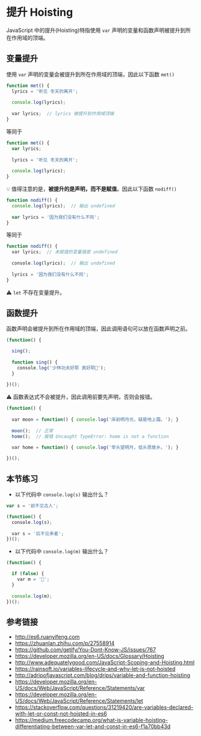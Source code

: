 # 提升 Hoisting

JavaScript 中的提升(Hoisting)特指使用 `var` 声明的变量和函数声明被提升到所在作用域的顶端。

## 变量提升
使用 `var` 声明的变量会被提升到所在作用域的顶端，因此以下函数 `met()`
```javascript
function met() {
  lyrics = '听见 冬天的离开';
 
  console.log(lyrics);
 
  var lyrics;  // lyrics 被提升到作用域顶端
}
```
等同于
```javascript
function met() {
  var lyrics;
  
  lyrics = '听见 冬天的离开';
 
  console.log(lyrics);
}
```
💡 值得注意的是，**被提升的是声明，而不是赋值**。因此以下函数 `nodiff()`
```javascript
function nodiff() {
  console.log(lyrics);  // 输出 undefined
  
  var lyrics = '因为我们没有什么不同';
}
```
等同于
```javascript
function nodiff() {
  var lyrics;  // 未赋值的变量值是 undefined
  
  console.log(lyrics);  // 输出 undefined
  
  lyrics = '因为我们没有什么不同';
}
```

⚠️ `let` 不存在变量提升。

## 函数提升
函数声明会被提升到所在作用域的顶端，因此调用语句可以放在函数声明之前。
```javascript
(function() {

  sing();
  
  function sing() {
    console.log('少林功夫好耶 真好耶🎸');
  }
  
})();
```
⚠️ 函数表达式不会被提升，因此调用前要先声明，否则会报错。
```javascript
(function() {
  
  var moon = function() { console.log('床前明月光，疑是地上霜。'); }
  
  moon();  // 正常
  home();  // 报错 Uncaught TypeError: home is not a function
  
  var home = function() { console.log('举头望明月，低头思故乡。'); }

})();
```

## 本节练习
* 以下代码中 `console.log(s)` 输出什么？
```javascript
var s = '前不见古人';

(function() {
  console.log(s);
  
  var s = '后不见来者';
})();
```
* 以下代码中 `console.log(m)` 输出什么？
```javascript
(function() {

  if (false) {
    var m = '🚫';
  }
  
  console.log(m);
})();
```

## 参考链接
* http://es6.ruanyifeng.com
* https://zhuanlan.zhihu.com/p/27558914
* https://github.com/getify/You-Dont-Know-JS/issues/767
* https://developer.mozilla.org/en-US/docs/Glossary/Hoisting
* http://www.adequatelygood.com/JavaScript-Scoping-and-Hoisting.html
* https://rainsoft.io/variables-lifecycle-and-why-let-is-not-hoisted
* http://adripofjavascript.com/blog/drips/variable-and-function-hoisting
* https://developer.mozilla.org/en-US/docs/Web/JavaScript/Reference/Statements/var
* https://developer.mozilla.org/en-US/docs/Web/JavaScript/Reference/Statements/let
* https://stackoverflow.com/questions/31219420/are-variables-declared-with-let-or-const-not-hoisted-in-es6
* https://medium.freecodecamp.org/what-is-variable-hoisting-differentiating-between-var-let-and-const-in-es6-f1a70bb43d

